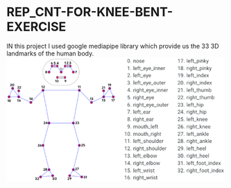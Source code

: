 # REP_CNT-FOR-KNEE-BENT-EXERCISE

IN this project I used google mediapipe library which provide us the 33 3D landmarks of the human body.![name-of-you-image](https://github.com/9834703848/REP_CNT-FOR-KNEE-BENT-EXERCISE/blob/4f0cc0330058856e02e70457d3bbc5378e0e5ba9/pose_tracking_full_body_landmarks.png)

